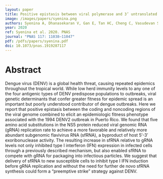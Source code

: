```yaml
---
layout: paper
title: Positive epistasis between viral polymerase and 3’ untranslated region of its genome reveals epidemiological fitness of dengue virus
image: /images/papers/syenina.png
authors: Syenina A, Dhanasekaran V, Gan E, Tan HC, Cheng C, Vasudevan SG, Ooi EE
year: 2020
ref: Syenina et al. 2020. PNAS
journal: "PNAS 117: 11038–11047"
pdf: /pdfs/papers/syenina.pdf
doi: 10.1073/pnas.1919287117
---
```


# Abstract

Dengue virus (DENV) is a global health threat, causing repeated epidemics throughout the tropical world. While low herd immunity levels to any one of the four antigenic types of DENV predispose populations to outbreaks, viral genetic determinants that confer greater fitness for epidemic spread is an important but poorly understood contributor of dengue outbreaks. Here we report that positive epistasis between the coding and noncoding regions of the viral genome combined to elicit an epidemiologic fitness phenotype associated with the 1994 DENV2 outbreak in Puerto Rico. We found that five amino acid substitutions in the NS5 protein reduced viral genomic RNA (gRNA) replication rate to achieve a more favorable and relatively more abundant subgenomic flavivirus RNA (sfRNA), a byproduct of host 5′-3′ exoribonuclease activity. The resulting increase in sfRNA relative to gRNA levels not only inhibited type I interferon (IFN) expression in infected cells through a previously described mechanism, but also enabled sfRNA to compete with gRNA for packaging into infectious particles. We suggest that delivery of sfRNA to new susceptible cells to inhibit type I IFN induction before gRNA replication and without the need for further de novo sfRNA synthesis could form a “preemptive strike” strategy against DENV.

